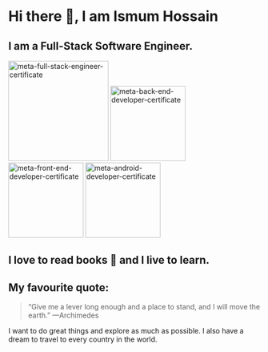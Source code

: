 # Hi there :wave:, I am Ismum Hossain

I am a Full-Stack Software Engineer.
---

<p>
  <img src="https://i.ibb.co/RgFNDtJ/meta-full-stack-engineer-certificate.png" height=200 width=200 alt="meta-full-stack-engineer-certificate" border="0">
  <img src="https://i.ibb.co/2M8Bvgc/meta-back-end-developer-certificate.png" height=150 width=150 alt="meta-back-end-developer-certificate" border="0">
  <img src="https://i.ibb.co/LgsjN8L/meta-front-end-developer-certificate.png" height=150 width=150 alt="meta-front-end-developer-certificate" border="0">
  <img src="https://i.ibb.co/H74zTqR/meta-android-developer-certificate.png" height=150 width=150 alt="meta-android-developer-certificate" border="0">
</p>

I love to read books :book: and I live to learn.
---

My favourite quote:
---

>“Give me a lever long enough and a place to stand, and I will
move the earth.”
—Archimedes


I want to do great things and explore as much as possible. I also have a dream to travel to every country in the world.
